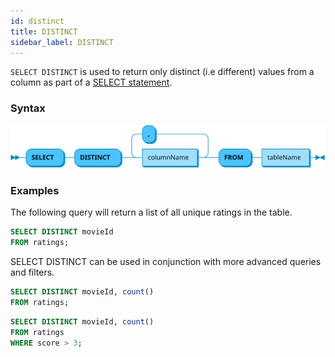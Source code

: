 ```yaml
---
id: distinct
title: DISTINCT
sidebar_label: DISTINCT
---
```


`SELECT DISTINCT` is used to return only distinct (i.e different) values from a column as part of a [SELECT statement](sqlSELECT.md).

### Syntax
![distinct syntax](/static/img/doc/diagrams/distinct.svg)

### Examples
The following query will return a list of all unique ratings in the table.
```sql title="Simple query"
SELECT DISTINCT movieId 
FROM ratings;
```

SELECT DISTINCT can be used in conjunction with more advanced queries and filters.

```sql title="With aggregate"
SELECT DISTINCT movieId, count() 
FROM ratings;
```

```sql title="With filter"
SELECT DISTINCT movieId, count() 
FROM ratings
WHERE score > 3;
```